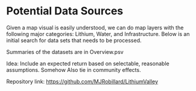 # Potential Data Sources  
Given a map visual is easily understood, we can do map layers with the following major categories: Lithium, Water, and Infrastructure. Below is an initial search for data sets that needs to be processed.  

Summaries of the datasets are in Overview.psv



Idea: Include an expected return based on selectable, reasonable assumptions. Somehow Also tie in community effects. 

Repository link: https://github.com/MJRobillard/LithiumValley